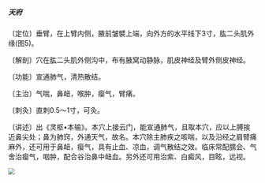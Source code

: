 ##### 天府

〔定位〕垂臂，在上臂内侧，腋前皱襞上端，向外方的水平线下3寸，肱二头肌外缘(图5)。

〔解剖〕穴在肱二头肌外侧沟中，布有腋窝动静脉，肌皮神经及臂外侧皮神经。

〔功能〕宣通肺气，清热散结。

〔主治〕气喘，鼻衄，喉肿，瘿气，臂痛。

〔刺灸〕直刺0.5〜1寸，可灸。

〔讲述〕出《灵枢•本输》。本穴上接云门，能宣通肺气，且取本穴，应以上膊挨近鼻尖处；鼻为肺窍，外通天气，故名。本穴除主肺疾之咳喘，以及沿经之肩臂痛麻外，还可用于鼻衄，瘿气，具有止血、凉血，调气散结之效。临床常配臑会、气舍治瘿气，咽肿，配合谷治鼻中衄血。另外还可用治紫、白癜风，目眩，远视。

<img src="img/图5.jpg" style="zoom:80%;" />
